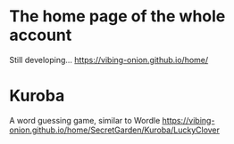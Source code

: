 # The home page of the whole account
Still developing...
https://vibing-onion.github.io/home/

# Kuroba
A word guessing game, similar to Wordle
https://vibing-onion.github.io/home/SecretGarden/Kuroba/LuckyClover
